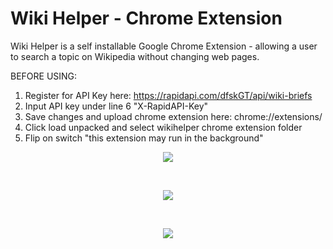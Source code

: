 # Wiki Helper - Chrome Extension

Wiki Helper is a self installable Google Chrome Extension - allowing a user to search a topic on Wikipedia without changing web pages.

BEFORE USING:
1. Register for API Key here: https://rapidapi.com/dfskGT/api/wiki-briefs
2. Input API key under line 6 "X-RapidAPI-Key"
3. Save changes and upload chrome extension here: chrome://extensions/
4. Click load unpacked and select wikihelper chrome extension folder
5. Flip on switch "this extension may run in the background"

<p align="center">
  <img  src="https://github.com/bensadel/wiki-helper-chrome-extension/assets/95494769/f8123fc0-2a6d-42c6-a030-26c979d2773b">
</p>
<br>
<p align="center">
  <img  src="https://github.com/bensadel/wiki-helper-chrome-extension/assets/95494769/4e3572f4-4140-4f5e-82c9-3fdbaa9d988d">
</p>
<br>
<p align="center">
  <img  src="https://github.com/bensadel/wiki-helper-chrome-extension/assets/95494769/2d3fea37-87a4-4e22-aefb-810614701281">
</p>


